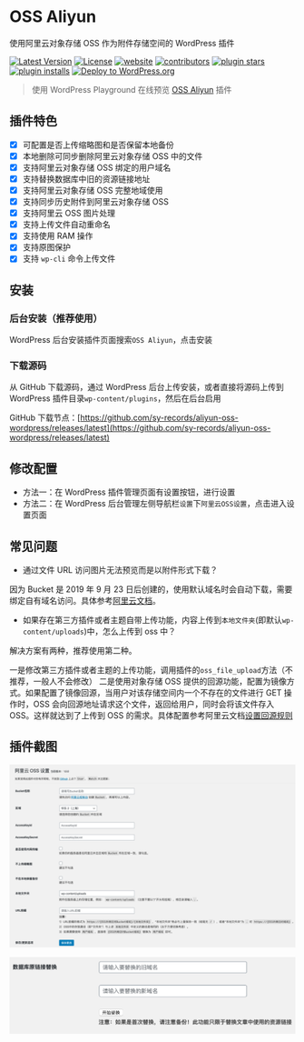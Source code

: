 # OSS Aliyun

使用阿里云对象存储 OSS 作为附件存储空间的 WordPress 插件

[![Latest Version](https://img.shields.io/github/release/sy-records/aliyun-oss-wordpress.svg)](https://github.com/sy-records/aliyun-oss-wordpress/releases)
[![License](https://img.shields.io/github/license/sy-records/aliyun-oss-wordpress?color=red)](LICENSE)
[![website](https://img.shields.io/badge/website-qq52o.me-blue)](https://qq52o.me)
[![contributors](https://img.shields.io/github/contributors/sy-records/aliyun-oss-wordpress?color=blue)](https://github.com/sy-records/aliyun-oss-wordpress/graphs/contributors)
[![plugin stars](https://img.shields.io/wordpress/plugin/stars/oss-aliyun)](https://wordpress.org/plugins/oss-aliyun/)
[![plugin installs](https://img.shields.io/wordpress/plugin/installs/oss-aliyun)](https://wordpress.org/plugins/oss-aliyun/)
[![Deploy to WordPress.org](https://github.com/sy-records/aliyun-oss-wordpress/actions/workflows/deploy.yml/badge.svg)](https://github.com/sy-records/aliyun-oss-wordpress/actions/workflows/deploy.yml)

> 使用 WordPress Playground 在线预览 [OSS Aliyun](https://wordpress.org/plugins/oss-aliyun/?preview=1) 插件

## 插件特色

- [x] 可配置是否上传缩略图和是否保留本地备份
- [x] 本地删除可同步删除阿里云对象存储 OSS 中的文件
- [x] 支持阿里云对象存储 OSS 绑定的用户域名
- [x] 支持替换数据库中旧的资源链接地址
- [x] 支持阿里云对象存储 OSS 完整地域使用
- [x] 支持同步历史附件到阿里云对象存储 OSS
- [x] 支持阿里云 OSS 图片处理
- [x] 支持上传文件自动重命名
- [x] 支持使用 RAM 操作
- [x] 支持原图保护
- [x] 支持 `wp-cli` 命令上传文件

## 安装

### 后台安装（推荐使用）

WordPress 后台安装插件页面搜索`OSS Aliyun`，点击安装

### 下载源码

从 GitHub 下载源码，通过 WordPress 后台上传安装，或者直接将源码上传到 WordPress 插件目录`wp-content/plugins`，然后在后台启用

GitHub 下载节点：[https://github.com/sy-records/aliyun-oss-wordpress/releases/latest](https://github.com/sy-records/aliyun-oss-wordpress/releases/latest)

## 修改配置

- 方法一：在 WordPress 插件管理页面有设置按钮，进行设置
- 方法二：在 WordPress 后台管理左侧导航栏`设置`下`阿里云OSS设置`，点击进入设置页面

## 常见问题

- 通过文件 URL 访问图片无法预览而是以附件形式下载？

因为 Bucket 是 2019 年 9 月 23 日后创建的，使用默认域名时会自动下载，需要绑定自有域名访问。具体参考[阿里云文档](https://help.aliyun.com/document_detail/142631.html)。

- 如果存在第三方插件或者主题自带上传功能，内容上传到`本地文件夹`(即默认`wp-content/uploads`)中，怎么上传到 oss 中？

解决方案有两种，推荐使用第二种。

一是修改第三方插件或者主题的上传功能，调用插件的`oss_file_upload`方法（不推荐，一般人不会修改）
二是使用对象存储 OSS 提供的回源功能，配置为镜像方式。如果配置了镜像回源，当用户对该存储空间内一个不存在的文件进行 GET 操作时，OSS 会向回源地址请求这个文件，返回给用户，同时会将该文件存入 OSS。这样就达到了上传到 OSS 的需求。具体配置参考阿里云文档[设置回源规则](https://help.aliyun.com/document_detail/31906.html)

## 插件截图

![设置页面](.wordpress-org/screenshot-1.png)

![update-wordpress-posts-photos.png](.wordpress-org/screenshot-2.png)
